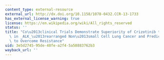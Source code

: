 ```yaml
---
content_type: external-resource
external_url: http://dx.doi.org/10.1158/1078-0432.CCR-13-1733
has_external_license_warning: true
license: https://en.wikipedia.org/wiki/All_rights_reserved
status: ''
title: "Co\u2013clinical Trials Demonstrate Superiority of Crizotinib to Chemotherapy\
  \ in _ALK_\u2013rearranged Non\u2013small Cell Lung Cancer and Predict Strategies\
  \ to Overcome Resistance"
uid: 3e5d2745-95de-48fe-a2f4-5a58883762b3
wayback_url: ''
---
```

